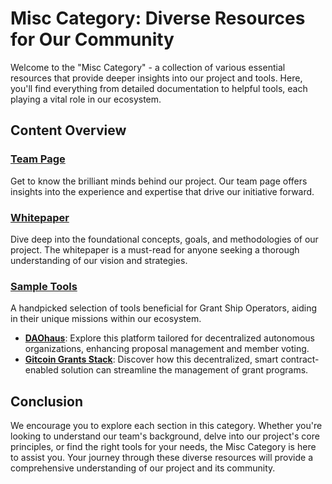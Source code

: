 # Misc Category: Diverse Resources for Our Community

Welcome to the "Misc Category" - a collection of various essential resources that provide deeper insights into our project and tools. Here, you'll find everything from detailed documentation to helpful tools, each playing a vital role in our ecosystem.

## Content Overview

### [Team Page](/misc/team)
Get to know the brilliant minds behind our project. Our team page offers insights into the experience and expertise that drive our initiative forward.

### [Whitepaper](/misc/whitepaper)
Dive deep into the foundational concepts, goals, and methodologies of our project. The whitepaper is a must-read for anyone seeking a thorough understanding of our vision and strategies.

### [Sample Tools](/misc/tools/)
A handpicked selection of tools beneficial for Grant Ship Operators, aiding in their unique missions within our ecosystem.
- **[DAOhaus](/misc/tools/daohaus)**: Explore this platform tailored for decentralized autonomous organizations, enhancing proposal management and member voting.
- **[Gitcoin Grants Stack](/misc/tools/grantStack)**: Discover how this decentralized, smart contract-enabled solution can streamline the management of grant programs.

## Conclusion

We encourage you to explore each section in this category. Whether you're looking to understand our team's background, delve into our project's core principles, or find the right tools for your needs, the Misc Category is here to assist you. Your journey through these diverse resources will provide a comprehensive understanding of our project and its community.
